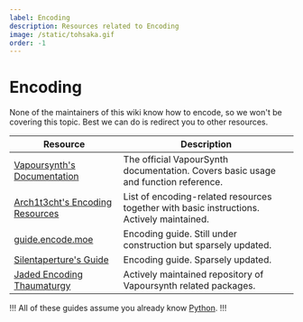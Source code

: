 ```yaml
---
label: Encoding
description: Resources related to Encoding
image: /static/tohsaka.gif
order: -1
---
```


# Encoding

None of the maintainers of this wiki know how to encode, so we won't be covering this topic. Best we can do is redirect you to other resources.

| Resource                                                                                                | Description                                                                               |
| ------------------------------------------------------------------------------------------------------- | ----------------------------------------------------------------------------------------- |
| [Vapoursynth's Documentation](https://www.vapoursynth.com/doc/)                                         | The official VapourSynth documentation. Covers basic usage and function reference.        |
| [Arch1t3cht's Encoding Resources](https://gist.github.com/arch1t3cht/ef5ec3fe0e2e8ae58fcbae903f32cfe5)  | List of encoding-related resources together with basic instructions. Actively maintained. |
| [guide.encode.moe](https://guide.encode.moe/encoding/preparation.html)                                  | Encoding guide. Still under construction but sparsely updated.                            |
| [Silentaperture's Guide](https://silentaperture.gitlab.io/mdbook-guide)                                 | Encoding guide. Sparsely updated.                                                         |
| [Jaded Encoding Thaumaturgy](https://github.com/Jaded-Encoding-Thaumaturgy)                             | Actively maintained repository of Vapoursynth related packages.                           |

!!!
All of these guides assume you already know [Python](https://docs.python.org/3/).
!!!
